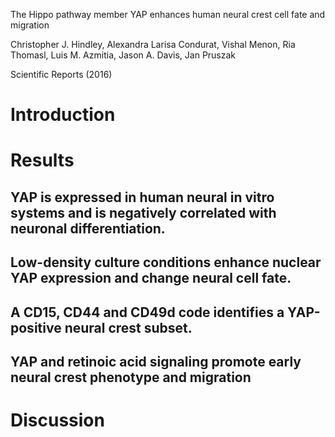 The Hippo pathway member YAP enhances human neural crest cell fate and migration

Christopher J. Hindley, Alexandra Larisa Condurat, Vishal Menon, Ria Thomasl, Luis M. Azmitia, Jason A. Davis, Jan Pruszak

Scientific Reports (2016)

# Introduction
# Results
## YAP is expressed in human neural in vitro systems and is negatively correlated with neuronal differentiation.
## Low-density culture conditions enhance nuclear YAP expression and change neural cell fate.

## A CD15, CD44 and CD49d code identifies a YAP-positive neural crest subset.

## YAP and retinoic acid signaling promote early neural crest phenotype and migration
# Discussion
